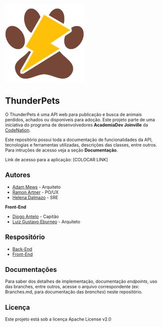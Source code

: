 ﻿
![alt text](https://github.com/academiadev-jlle/frontend-thunderpets/blob/master/src/assets/logo.png)
 
# ThunderPets

O ThunderPets é uma API web para publicação e busca de animais perdidos, achados ou disponíveis para adoção. Este projeto parte de uma iniciativa do programa de desenvolvedores **AcademiaDev Joinville** da [CodeNation](http://www.codenation.com.br).

Este repositório possui toda a documentação de funcionalidades da API, tecnologias e ferramentas utilizadas, descrições das classes, entre outros. Para intruções de acesso veja a seção **Documentação**.

Link de acesso para a aplicação: [COLOCAR LINK]

## Autores

* [Adam Mews](https://github.com/liserline) - Arquiteto
* [Ramon Artner](https://github.com/rartner) - PO/UX
* [Helena Dalmazo](https://github.com/nefasta) - SRE

**Front-End**
* [Diogo Antelo](https://github.com/DiogoAntelo) - Capitão
* [Luiz Gustavo Eburneo](https://github.com/Botuca) - Arquiteto

## Respositório
* [Back-End](https://github.com/academiadev-jlle/backend-thunderpets/)
* [Front-End](https://github.com/academiadev-jlle/frontend-thunderpets)

## Documentações
Para saber dos detalhes de implementação, documentação *endpoints*, uso das branches, entre outros, acesse o arquivo correspondente (ex: Branches.md, para documentação das *branches*) neste repositório.

## Licença

Este projeto está sob a licença Apache License v2.0

